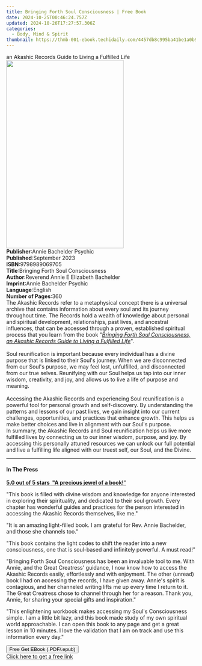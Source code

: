 ```yaml
---
title: Bringing Forth Soul Consciousness | Free Book
date: 2024-10-25T00:46:24.757Z
updated: 2024-10-26T17:27:57.306Z
categories:
  - Body, Mind & Spirit
thumbnail: https://thmb-001-ebook.techidaily.com/4457db8c995ba41be1a0b922924235ca68ae7d57fb5427c93c9515ce0bef51d9.jpg
---
```

<main id="book-container">
  <div class="flex flex-col">
    <div class="book-brief flex-1 py-6 px-4 sm:p-6 md:py-10 md:px-8">
      <!-- brief-->
      <div class="book-brief-main">
        an Akashic Records Guide to Living a Fulfilled Life
      </div>
    </div>
    <div
      class="book-meta-info flex-1 grid gap-4 col-start-1 col-end-3 row-start-1 sm:mb-6 sm:grid-cols-4 lg:gap-6 lg:col-start-2 lg:row-end-6 lg:row-span-6 lg:mb-0"
    >
      <div
        class="book-meta-info-left place-content-center mt-4 p-4 text-sm leading-6 col-start-2 col-span-2 dark:text-slate-400"
      >
        <img
          class="w-full h-500 object-cover rounded-lg sm:h-255 sm:col-span-2 lg:col-span-full"
          src="https://img-001-ebook.techidaily.com/afb126eb7d44951276c3a4073af0d0034e0f4a3ae11c64a505db1e54795e4d7b.jpg"
          alt=""
          width="312"
          height="500"
        />
      </div>
      <div
        class="book-meta-info-right mt-2 col-start-1 row-start-2 col-span-3 self-center"
      >
        <!-- meta data  -->
        <div class="flex flex-col px-4 md:px-8">
          <div class="flex-1">
            <strong>Publisher</strong>:<span class="px-2"
              >Annie Bachelder Psychic</span
            >
          </div>
          <div class="flex-1">
            <strong>Published</strong>:<span class="px-2">September 2023</span>
          </div>
          <div class="flex-1">
            <strong>ISBN</strong>:<span class="px-2">9798989069705</span>
          </div>
          <div class="flex-1">
            <strong>Title</strong>:<span class="px-2"
              >Bringing Forth Soul Consciousness</span
            >
          </div>
          <div class="flex-1">
            <strong>Author</strong>:<span class="px-2"
              >Reverend Annie E Elizabeth Bachelder</span
            >
          </div>
          <div class="flex-1">
            <strong>Imprint</strong>:<span class="px-2"
              >Annie Bachelder Psychic</span
            >
          </div>
          <div class="flex-1">
            <strong>Language</strong>:<span class="px-2">English</span>
          </div>
          <div class="flex-1">
            <strong>Number of Pages</strong>:<span class="px-2">360</span>
          </div>
        </div>
      </div>
    </div>
    <div class="book-description flex-1 py-6 px-4 sm:p-6 md:py-10 md:px-8">
      <div class="book-description-main">
        <div accordion-content="" id="description">
          The Akashic Records refer to a metaphysical concept there is a
          universal archive that contains information about every soul and its
          journey throughout time. The Records hold a wealth of knowledge about
          personal and spiritual development, relationships, past lives, and
          ancestral influences, that can be accessed through a proven,
          established spiritual process that you learn from the book "<i
            ><u
              >Bringing Forth Soul Consciousness, an Akashic Records Guide to
              Living a Fulfilled Life</u
            ></i
          >".<br /><br />Soul reunification is important because every
          individual has a divine purpose that is linked to their Soul's
          journey. When we are disconnected from our Soul's purpose, we may feel
          lost, unfulfilled, and disconnected from our true selves. Reunifying
          with our Soul helps us tap into our inner wisdom, creativity, and joy,
          and allows us to live a life of purpose and meaning.<br /><br />Accessing
          the Akashic Records and experiencing Soul reunification is a powerful
          tool for personal growth and self-discovery. By understanding the
          patterns and lessons of our past lives, we gain insight into our
          current challenges, opportunities, and practices that enhance growth.
          This helps us make better choices and live in alignment with our
          Soul's purpose.<br />In summary, the Akashic Records and Soul
          reunification helps us live more fulfilled lives by connecting us to
          our inner wisdom, purpose, and joy. By accessing this personally
          attuned resources we can unlock our full potential and live a
          fulfilling life aligned with our truest self, our Soul, and the
          Divine.
        </div>
        <div class="accordion-fader"></div>
      </div>
    </div>
    <div class="book-excerpts flex-1 py-6 px-4 sm:p-6 md:py-10 md:px-8">
      <!-- excerpts-->
      <div class="book-excerpts-main">
        <hr />
        <h4 class="placeholder placeholder-heading">
          <span>In The Press</span>
        </h4>
        <p></p>
        <p>
          <strong
            ><u>5.0 out of 5 stars </u
            ><u>&nbsp;"A precious jewel of a book!</u></strong
          ><u>"</u>
        </p>
        <p>
          "This book is filled with divine wisdom and knowledge for anyone
          interested in exploring their spirituality, and dedicated to their
          soul growth. Every chapter has wonderful guides and practices for the
          person interested in accessing the Akashic Records themselves, like
          me."
        </p>
        <p>
          "It is an amazing light-filled book. I am grateful for Rev. Annie
          Bachelder, and those she channels too."
        </p>
        <p>
          "This book contains the light codes to shift the reader into a new
          consciousness, one that is soul-based and infinitely powerful. A must
          read!"
        </p>
        <p>
          "Bringing Forth Soul Consciousness has been an invaluable tool to me.
          With Annie, and the Great Creatress' guidance, I now know how to
          access the Akashic Records easily, effortlessly and with enjoyment.
          The other (unread) book I had on accessing the records, I have given
          away. Annie's spirit is contagious, and her channeled writing lifts me
          up every time I return to it. The Great Creatress chose to channel
          through her for a reason. Thank you, Annie, for sharing your special
          gifts and inspiration."
        </p>
        <p>
          "This enlightening workbook makes accessing my Soul's Consciousness
          simple. I am a little bit lazy, and this book made study of my own
          spiritual world approachable. I can open this book to any page and get
          a great lesson in 10 minutes. I love the validation that I am on track
          and use this information every day."
        </p>
        <p></p>
      </div>
    </div>
    <div
      class="book-about-author flex-1 py-6 px-4 sm:p-6 md:py-10 md:px-8"
    ></div>
    <div class="book-free-get flex-1 py-6 px-4 sm:p-6 md:py-10 md:px-8">
      <button
        id="btn-free-get"
        class="bg-blue-500 hover:bg-blue-700 text-white font-bold py-2 px-4 rounded"
      >
        Free Get EBook (.PDF/.epub)
      </button>
      <div id="countdown-display" class="px-2 text-lg mt-2"></div>
      <a
        id="free-link"
        class="hidden bg-blue-500 hover:bg-blue-700 text-white font-bold py-2 px-4 rounded"
        href="https://www.ebooks.com/en-us/book/211459649/bringing-forth-soul-consciousness/reverend-annie-e-elizabeth-bachelder/"
        target="_blank"
        >Click here to get a free link</a
      >
    </div>
    <script>
      let countdownTime = 0;
      let countdownInterval = null;
      document
        .getElementById('btn-free-get')
        .addEventListener('click', startCountdown);
      function startCountdown() {
        countdownTime = new Date().getTime() + 60000 * 3;
        countdownInterval = setInterval(updateCountdown, 1000);
        document.getElementById('btn-free-get').disabled = true;
        document
          .getElementById('btn-free-get')
          .classList.add('bg-gray-500', 'cursor-not-allowed');
      }
      function updateCountdown() {
        let currentTime = new Date().getTime();
        let timeLeft = countdownTime - currentTime;
        let secondsLeft = Math.floor(timeLeft / 1000);
        document.getElementById('countdown-display').innerHTML =
          `Remaining time: ${secondsLeft} seconds.`;
        if (secondsLeft <= 0) {
          clearInterval(countdownInterval);
          document.getElementById('btn-free-get').classList.add('hidden');
          document.getElementById('free-link').classList.remove('hidden');
          document.getElementById('countdown-display').innerHTML = '';
        }
      }
    </script>
  </div>
</main>

<ins class="adsbygoogle"
      style="display:block"
      data-ad-client="ca-pub-7571918770474297"
      data-ad-slot="8358498916"
      data-ad-format="auto"
      data-full-width-responsive="true"></ins>
    